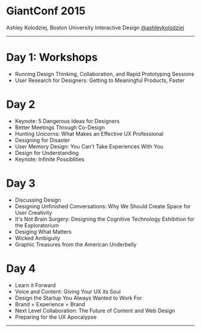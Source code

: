 <!-- background: #ff786c-->
<!-- color: #fff -->
<!-- font: frutiger -->

# **GiantConf 2015**
Ashley Kolodziej, Boston University Interactive Design
[@ashleykolodziej](https://twitter.com/ashleykolodziej)

***

<!-- background: #43ac8b-->
<!-- color: #fff -->
# **Day 1: Workshops**
* Running Design Thinking, Collaboration, and Rapid Prototyping Sessions
* User Research for Designers: Getting to Meaningful Products, Faster

# **Day 2**
* Keynote: 5 Dangerous Ideas for Designers
* Better Meetings Through Co-Design
* Hunting Unicorns: What Makes an Effective UX Professional
* Designing for Disaster
* User Memory Design: You Can't Take Experiences With You
* Design for Understanding
* Keynote: Infinite Possiblities

# **Day 3**
* Discussing Design
* Designing Unfinished Conversations: Why We Should Create Space for User Creativity
* It's Not Brain Surgery: Designing the Cognitive Technology Exhibition for the Exploratorium
* Desiging What Matters
* Wicked Ambiguity
* Graphic Treasures from the American Underbelly

# **Day 4**
* Learn it Forward
* Voice and Content: Giving Your UX its Soul
* Design the Startup You Always Wanted to Work For
* Brand = Experience = Brand
* Next Level Collaboration: The Future of Content and Web Design
* Preparing for the UX Apocalypse

***
